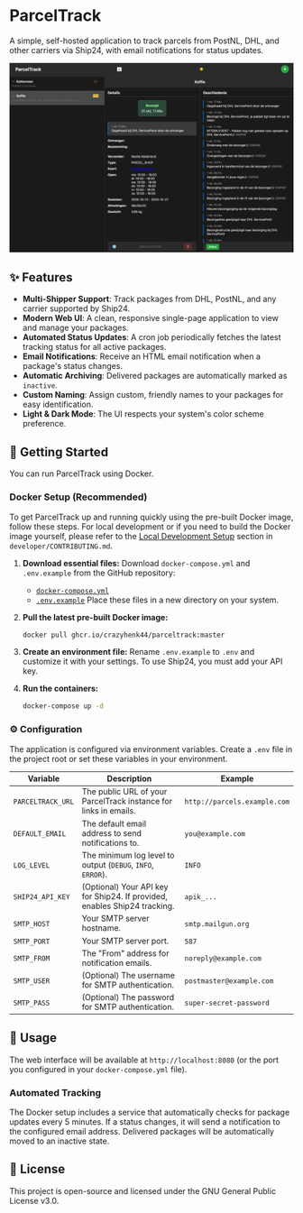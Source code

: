 # ParcelTrack

A simple, self-hosted application to track parcels from PostNL, DHL, and other carriers via Ship24, with email notifications for status updates.

![ParcelTrack Screenshot](example.png)

## ✨ Features

*   **Multi-Shipper Support**: Track packages from DHL, PostNL, and any carrier supported by Ship24.
*   **Modern Web UI**: A clean, responsive single-page application to view and manage your packages.
*   **Automated Status Updates**: A cron job periodically fetches the latest tracking status for all active packages.
*   **Email Notifications**: Receive an HTML email notification when a package's status changes.
*   **Automatic Archiving**: Delivered packages are automatically marked as `inactive`.
*   **Custom Naming**: Assign custom, friendly names to your packages for easy identification.
*   **Light & Dark Mode**: The UI respects your system's color scheme preference.

## 🚀 Getting Started

You can run ParcelTrack using Docker.

### Docker Setup (Recommended)

To get ParcelTrack up and running quickly using the pre-built Docker image, follow these steps. For local development or if you need to build the Docker image yourself, please refer to the [Local Development Setup](developer/CONTRIBUTING.md#local-development-setup) section in `developer/CONTRIBUTING.md`.

1.  **Download essential files:**
    Download `docker-compose.yml` and `.env.example` from the GitHub repository:
    *   [`docker-compose.yml`](https://github.com/CrazyHenk44/parcelTrack/blob/master/docker-compose.yml)
    *   [`.env.example`](https://github.com/CrazyHenk44/parcelTrack/blob/master/.env.example)
    Place these files in a new directory on your system.

2.  **Pull the latest pre-built Docker image:**
    ```bash
    docker pull ghcr.io/crazyhenk44/parceltrack:master
    ```

3.  **Create an environment file:**
    Rename `.env.example` to `.env` and customize it with your settings. To use Ship24, you must add your API key.

4.  **Run the containers:**
    ```bash
    docker-compose up -d
    ```

### ⚙️ Configuration

The application is configured via environment variables. Create a `.env` file in the project root or set these variables in your environment.

| Variable          | Description                                                              | Example                               |
|-------------------|--------------------------------------------------------------------------|---------------------------------------|
| `PARCELTRACK_URL` | The public URL of your ParcelTrack instance for links in emails.         | `http://parcels.example.com`          |
| `DEFAULT_EMAIL`   | The default email address to send notifications to.                      | `you@example.com`                     |
| `LOG_LEVEL`       | The minimum log level to output (`DEBUG`, `INFO`, `ERROR`).              | `INFO`                                |
| `SHIP24_API_KEY`  | (Optional) Your API key for Ship24. If provided, enables Ship24 tracking.| `apik_...`                            |
| `SMTP_HOST`       | Your SMTP server hostname.                                               | `smtp.mailgun.org`                    |
| `SMTP_PORT`       | Your SMTP server port.                                                   | `587`                                 |
| `SMTP_FROM`       | The "From" address for notification emails.                              | `noreply@example.com`                 |
| `SMTP_USER`       | (Optional) The username for SMTP authentication.                         | `postmaster@example.com`              |
| `SMTP_PASS`       | (Optional) The password for SMTP authentication.                         | `super-secret-password`               |

## 🔄 Usage

The web interface will be available at `http://localhost:8080` (or the port you configured in your `docker-compose.yml` file).

### Automated Tracking

The Docker setup includes a service that automatically checks for package updates every 5 minutes. If a status changes, it will send a notification to the configured email address. Delivered packages will be automatically moved to an inactive state.

## 📄 License

This project is open-source and licensed under the GNU General Public License v3.0.
